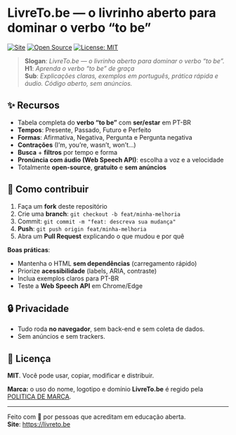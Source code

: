 # LivreTo.be — o livrinho aberto para dominar o verbo “to be”

[![Site](https://img.shields.io/badge/site-livreto.be-0b1020?logo=google-chrome&logoColor=white)](https://livreto.be)
[![Open Source](https://img.shields.io/badge/open--source-100%25-brightgreen.svg)](https://github.com/SEU_USUARIO/livretobe)
[![License: MIT](https://img.shields.io/badge/license-MIT-blue.svg)](LICENSE)

> **Slogan**: _LivreTo.be — o livrinho aberto para dominar o verbo “to be”._  
> **H1**: _Aprenda o verbo “to be” de graça_  
> **Sub**: _Explicações claras, exemplos em português, prática rápida e áudio. Código aberto, sem anúncios._

## ✨ Recursos
- Tabela completa do **verbo “to be”** com **ser/estar** em PT-BR
- **Tempos**: Presente, Passado, Futuro e Perfeito
- **Formas**: Afirmativa, Negativa, Pergunta e Pergunta negativa
- **Contrações** (I’m, you’re, wasn’t, won’t…)
- **Busca** + **filtros** por tempo e forma
- **Pronúncia com áudio (Web Speech API)**: escolha a voz e a velocidade
- Totalmente **open-source**, **gratuito** e **sem anúncios**

## 🤝 Como contribuir
1. Faça um **fork** deste repositório
2. Crie uma **branch**: `git checkout -b feat/minha-melhoria`
3. Commit: `git commit -m "feat: descreva sua mudança"`
4. **Push**: `git push origin feat/minha-melhoria`
5. Abra um **Pull Request** explicando o que mudou e por quê

**Boas práticas**:
- Mantenha o HTML **sem dependências** (carregamento rápido)
- Priorize **acessibilidade** (labels, ARIA, contraste)
- Inclua exemplos claros para PT-BR
- Teste a **Web Speech API** em Chrome/Edge

## 🔒 Privacidade
- Tudo roda **no navegador**, sem back-end e sem coleta de dados.
- Sem anúncios e sem trackers.

## 📄 Licença
**MIT**. Você pode usar, copiar, modificar e distribuir.


**Marca:** o uso do nome, logotipo e domínio **LivreTo.be** é regido pela [POLITICA DE MARCA](POLITICA_DE_MARCA.md).

---

Feito com 💙 por pessoas que acreditam em educação aberta.  
**Site**: https://livreto.be
